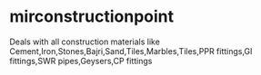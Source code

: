 # mirconstructionpoint
Deals with all construction materials like Cement,Iron,Stones,Bajri,Sand,Tiles,Marbles,Tiles,PPR fittings,GI fittings,SWR pipes,Geysers,CP fittings

